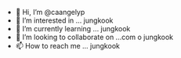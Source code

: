 - 👋 Hi, I’m @caangelyp
- 👀 I’m interested in ... jungkook
- 🌱 I’m currently learning ... jungkook
- 💞️ I’m looking to collaborate on ...com o jungkook
- 📫 How to reach me ... jungkook 

<!---
caangelyp/caangelyp is a ✨ special ✨ repository because its `README.md` (this file) appears on your GitHub profile.
You can click the Preview link to take a look at your changes.
--->
